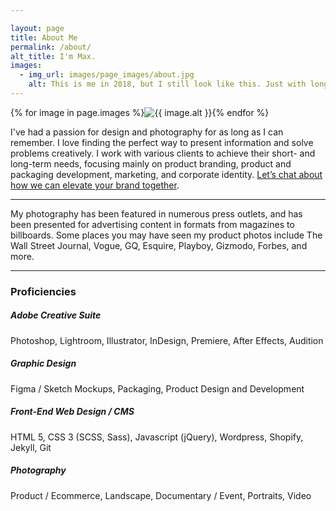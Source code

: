 ```yaml
---

layout: page
title: About Me
permalink: /about/
alt_title: I'm Max.
images:
  - img_url: images/page_images/about.jpg
    alt: This is me in 2018, but I still look like this. Just with longer hair now.
---
```

{% for image in page.images %}<img class="about-image" src="{{ image.img_url | prepend: site.photourl }}{{ site.img_sizes.small }}" srcset="{{ image.img_url | prepend: site.photourl }}{{ site.img_sizes.small }} 300w, {{ image.img_url | prepend: site.photourl }}{{ site.img_sizes.medium }} 480w, {{ image.img_url | prepend: site.photourl | append: site.img_sizes.grande }} 600w" sizes="80vw" alt="{{ image.alt }}" data-sal="fade" data-sal-delay="250"  data-sal-duration="250" data-sal-easing="ease-in" />{% endfor %}
<p data-sal="fade" data-sal-delay="450"  data-sal-duration="250" data-sal-easing="ease-in">
I've had a passion for design and photography for as long as I can remember. I love finding the perfect way to present information and solve problems creatively. I work with various clients to achieve their short- and long-term needs, focusing mainly on product branding, product and packaging development, marketing, and corporate identity. <a href="mailto:mf@maxfronek.com?subject=Design%20Inquiry" target="_blank" title="Email Me for a Quote">Let’s chat about how we can elevate your brand together</a>.</p>

---
My photography has been featured in numerous press outlets, and has been presented for advertising content in formats from magazines to billboards. Some places you may have seen my product photos include The Wall Street Journal, Vogue, GQ, Esquire, Playboy, Gizmodo, Forbes, and more.

---

### Proficiencies

##### Adobe Creative Suite
Photoshop, Lightroom, Illustrator, InDesign, Premiere, After Effects, Audition
##### Graphic Design
Figma / Sketch Mockups, Packaging, Product Design and Development
##### Front-End Web Design / CMS
HTML 5, CSS 3 (SCSS, Sass), Javascript (jQuery), Wordpress, Shopify, Jekyll, Git
##### Photography
Product / Ecommerce, Landscape, Documentary / Event, Portraits, Video